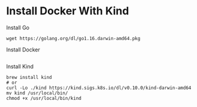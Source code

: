 # Install Docker With Kind

Install Go
```
wget https://golang.org/dl/go1.16.darwin-amd64.pkg
```

Install Docker
```

```


Install Kind
```
brew install kind
# or
curl -Lo ./kind https://kind.sigs.k8s.io/dl/v0.10.0/kind-darwin-amd64
mv kind /usr/local/bin/
chmod +x /usr/local/bin/kind
```






